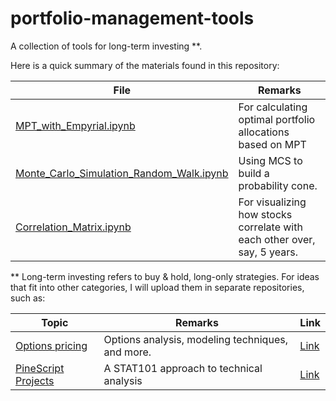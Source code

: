 
# portfolio-management-tools

A collection of tools for long-term investing **.

Here is a quick summary of the materials found in this repository:

| File          | Remarks |
| ------------- | ------- |
| [MPT_with_Empyrial.ipynb](https://github.com/kevinhhl/portfolio-management-tools/blob/main/MPT_with_Empyrial.ipynb) | For calculating optimal portfolio allocations based on MPT |
| [Monte_Carlo_Simulation_Random_Walk.ipynb](https://github.com/kevinhhl/portfolio-management-tools/blob/main/Monte_Carlo_Simulation_Random_Walk.ipynb)| Using MCS to build a probability cone. | 
|[Correlation_Matrix.ipynb](https://github.com/kevinhhl/portfolio-management-tools/blob/main/Correlation_Matrix.ipynb)|For visualizing how stocks correlate with each other over, say, 5 years.|

** Long-term investing refers to buy & hold, long-only strategies. For ideas that fit into other categories, I will upload them in separate repositories, such as:

| Topic | Remarks | Link |
| ------| ------- | ---- |
|[Options pricing](https://github.com/kevinhhl/options-trading-tools)|Options analysis, modeling techniques, and more. |[Link](https://github.com/kevinhhl/options-trading-tools)|
|[PineScript Projects](https://github.com/kevinhhl/Pinescript-Projects)|A STAT101 approach to technical analysis |[Link](https://github.com/kevinhhl/Pinescript-Projects)|
